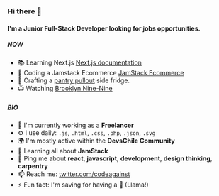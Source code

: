 ### Hi there 👋

#### I'm a Junior Full-Stack Developer looking for jobs opportunities.

##### NOW

- 📚 Learning Next.js [Next.js documentation](https://nextjs.org/docs)
- 💅 Coding a Jamstack Ecommerce [JamStack Ecommerce](https://github.com/codeagainst/ecommjamstack)
- 🔨 Crafting  a [pantry pullout](https://imgur.com/Hdrs97V) side fridge.
- 📺 Watching [Brooklyn Nine-Nine](https://www.imdb.com/title/tt2467372/)

##### BIO

- 🏢 I'm currently working as a **Freelancer**
- ⚙️ I use daily: `.js`, `.html`, `.css`, `.php`, `.json`, `.svg`
- 🌍 I'm mostly active within the **DevsChile Community**
- 🌱 Learning all about **JamStack**
- 💬 Ping me about **react**, **javascript**, **development**, **design thinking**, **carpentry**
- 📫 Reach me: [twitter.com/codeagainst](https://twitter.com/codeagainst)
- ⚡️ Fun fact: I'm saving for having a 🦙 (Llama!)
